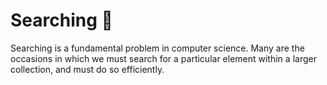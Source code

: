 # Searching 🔎

Searching is a fundamental problem in computer science. Many are the occasions
in which we must search for a particular element within a larger collection, and
must do so efficiently.
